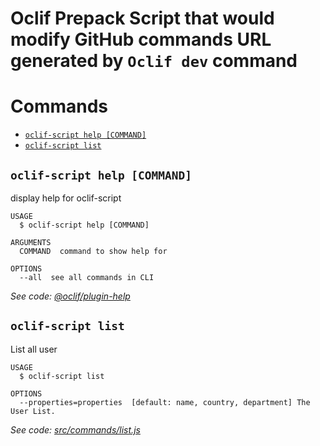 Oclif Prepack Script that would modify GitHub commands URL generated by `Oclif dev` command
================

# Commands

<!-- commands -->
* [`oclif-script help [COMMAND]`](#oclif-script-help-command)
* [`oclif-script list`](#oclif-script-list)

## `oclif-script help [COMMAND]`

display help for oclif-script

```
USAGE
  $ oclif-script help [COMMAND]

ARGUMENTS
  COMMAND  command to show help for

OPTIONS
  --all  see all commands in CLI
```

_See code: [@oclif/plugin-help](https://github.com/oclif/plugin-help/blob/v2.2.1/src/commands/help.ts)_

## `oclif-script list`

List all user

```
USAGE
  $ oclif-script list

OPTIONS
  --properties=properties  [default: name, country, department] The User List.
```

_See code: [src/commands/list.js](https://github.com/Mohammad-Khalid/Oclif-modify-readme-url-script/blob/v1.0.0-beta.1/src/commands/list.js)_
<!-- commandsstop -->
